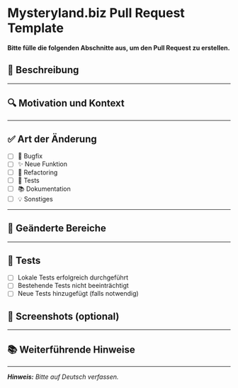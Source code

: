 
# Mysteryland.biz Pull Request Template

**Bitte fülle die folgenden Abschnitte aus, um den Pull Request zu erstellen.**

## 📝 Beschreibung

<!-- Beschreibe kurz und prägnant, was in diesem Pull Request umgesetzt wurde -->

---

## 🔍 Motivation und Kontext

<!-- Warum wurde diese Änderung vorgenommen? Gibt es einen Bezug zu einem Issue oder Feature? -->

---

## ✅ Art der Änderung

<!-- Bitte zutreffendes ankreuzen -->

- [ ] 🐞 Bugfix
- [ ] ✨ Neue Funktion
- [ ] 🔁 Refactoring
- [ ] 🧪 Tests
- [ ] 📚 Dokumentation
- [ ] 💡 Sonstiges

---

## 🔄 Geänderte Bereiche

<!-- Liste betroffene Komponenten, Module oder Dateien auf -->

---

## 🧪 Tests

- [ ] Lokale Tests erfolgreich durchgeführt
- [ ] Bestehende Tests nicht beeinträchtigt
- [ ] Neue Tests hinzugefügt (falls notwendig)

## 📸 Screenshots (optional)

<!-- Screenshots oder GIFs zur Veranschaulichung -->

---

## 📚 Weiterführende Hinweise

<!-- Relevante Links, offene Fragen oder Anmerkungen -->

---

_**Hinweis:** Bitte auf Deutsch verfassen._
